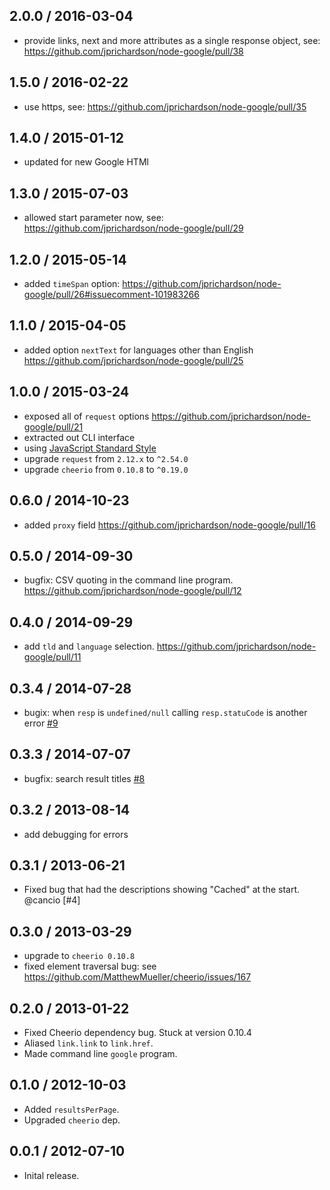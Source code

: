 2.0.0 / 2016-03-04
------------------
- provide links, next and more attributes as a single response object, see: https://github.com/jprichardson/node-google/pull/38

1.5.0 / 2016-02-22
------------------
- use https, see: https://github.com/jprichardson/node-google/pull/35

1.4.0 / 2015-01-12
-----------------
- updated for new Google HTMl

1.3.0 / 2015-07-03
------------------
- allowed start parameter now, see: https://github.com/jprichardson/node-google/pull/29

1.2.0 / 2015-05-14
------------------
- added `timeSpan` option: https://github.com/jprichardson/node-google/pull/26#issuecomment-101983266

1.1.0 / 2015-04-05
------------------
- added option `nextText` for languages other than English https://github.com/jprichardson/node-google/pull/25

1.0.0 / 2015-03-24
------------------
- exposed all of `request` options https://github.com/jprichardson/node-google/pull/21
- extracted out CLI interface
- using [JavaScript Standard Style](https://github.com/feross/standard)
- upgrade `request` from `2.12.x` to `^2.54.0`
- upgrade `cheerio` from `0.10.8` to `^0.19.0`

0.6.0 / 2014-10-23
------------------
- added `proxy` field https://github.com/jprichardson/node-google/pull/16

0.5.0 / 2014-09-30
------------------
- bugfix: CSV quoting in the command line program. https://github.com/jprichardson/node-google/pull/12

0.4.0 / 2014-09-29
------------------
- add `tld` and `language` selection. https://github.com/jprichardson/node-google/pull/11

0.3.4 / 2014-07-28
------------------
* bugix: when `resp` is `undefined/null` calling `resp.statuCode` is another error [#9](https://github.com/jprichardson/node-google/pull/9)

0.3.3 / 2014-07-07
------------------
* bugfix: search result titles [#8](https://github.com/jprichardson/node-google/pull/8)

0.3.2 / 2013-08-14
------------------
* add debugging for errors

0.3.1 / 2013-06-21
------------------
* Fixed bug that had the descriptions showing "Cached" at the start. @cancio [#4]

0.3.0 / 2013-03-29
------------------
* upgrade to `cheerio 0.10.8`
* fixed element traversal bug: see https://github.com/MatthewMueller/cheerio/issues/167

0.2.0 / 2013-01-22
------------------
* Fixed Cheerio dependency bug. Stuck at version 0.10.4
* Aliased `link.link` to `link.href`.
* Made command line `google` program.

0.1.0 / 2012-10-03
------------------
* Added `resultsPerPage`.
* Upgraded `cheerio` dep.

0.0.1 / 2012-07-10
------------------
* Inital release.
